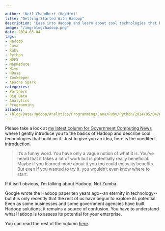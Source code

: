 ```yaml
---

author: "Neil Chaudhuri (He/Him)"
title: "Getting Started With Hadoop"
description: "Ease into Hadoop and learn about cool technologies that build on it."
image: "/img/blog/hadoop.png"
date: 2014-05-04
tags:
- Hadoop
- Java
- Ruby
- Python
- HDFS
- MapReduce
- Hive
- HBase
- Zookeeper
- Apache Spark
categories: 
- Partners
- Big Data
- Analytics
- Programming
aliases:
- /blog/Data/Hadoop/Analytics/Programming/Java/Ruby/Python/2014/05/04/getting-started-with-hadoop
---
```


Please take a look at [my latest column for Government Computing News](http://gcn.com/articles/2014/05/01/hadoop-basics.aspx)
where I gently introduce you to the basics of Hadoop and describe cool technologies that build on it. Just to give you an idea,
here is the unedited introduction.

> It’s a funny word. You have only a vague notion of what it is. You’ve heard that it takes a lot of work but is potentially really beneficial. Maybe if you learned more about it you too could enjoy its benefits. But even if you wanted to try it, you wouldn’t even know where to start.

If it isn’t obvious, I’m talking about Hadoop. Not Zumba.

Google wrote the Hadoop paper ten years ago--an eternity in technology--but it is only recently that the rest of us have begun to explore its potential. Even as some businesses and some government agencies have built Hadoop solutions, it remains a source of confusion. You have to understand what Hadoop is to assess its potential for your enterprise.


You can read the rest of the column [here](http://gcn.com/articles/2014/05/01/hadoop-basics.aspx).
